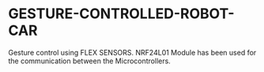 # GESTURE-CONTROLLED-ROBOT-CAR
Gesture control using FLEX SENSORS.
NRF24L01 Module has been used for the communication between the Microcontrollers.
